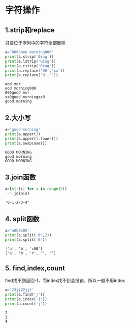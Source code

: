 
# 字符操作

## 1.strip和replace
只要位于序列中的字符全部删除


```python
a='000good morning000'
print(a.strip('0ing'))
print(a.lstrip('0ing'))
print(a.rstrip('0ing'))
print(a.replace('00','xx'))
print(a.replace('0',''))
```

    ood mor
    ood morning000
    000good mor
    xx0good morningxx0
    good morning
    

## 2.大小写


```python
a='good morning'
print(a.upper())
print(a.upper().lower())
print(a.swapcase())

```

    GOOD MORNING
    good morning
    GOOD MORNING
    

## 3.join函数


```python
a=[str(i) for i in range(5)]
'-'.join(a)
```




    '0-1-2-3-4'



## 4. split函数


```python
a='a0b0c00'
print(a.split('0',2))
print(a.split('0'))
```

    ['a', 'b', 'c00']
    ['a', 'b', 'c', '', '']
    

## 5. find,index,count
find找不到返回-1，而index找不到会报错，所以一般不用index


```python
a='23jj22jjf'
print(a.find('j'))
print(a.index('j'))
print(a.count('j'))
```

    2
    2
    4
    


```python

```
